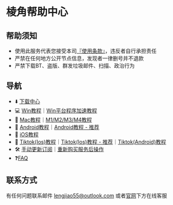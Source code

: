 # 棱角帮助中心

## 帮助须知

* 使用此服务代表您接受本司[『使用条款』](https://www.lengjiao.me/terms.html)，违反者自行承担责任
* 严禁在任何地方公开节点信息，发现者一律删号并不退款
* 严禁下载BT、盗版、群发垃圾邮件、扫描、政治行为

## 导航

* ⬇️ [下载中心](wiki/download.md)
* 💻 [Win教程](wiki/win.md)｜[Win平台程序加速教程](wiki/win-ping-tai-cheng-xu-jia-su-jiao-cheng-tui-jian.md)
* 🍏 [Mac教程](wiki/mac.md)｜[M1/M2/M3/M4教程](wiki/ios.md)
* 📱 [Android教程](wiki/android.md)｜[Android教程 - 推荐](wiki/android-1.md)
* 🍎 [iOS教程](wiki/ios.md)
* 🎵 [Tiktok(Ios)教程](qi-ta-jiao-cheng/ios-ping-tai-shi-yong-tiktok-jiao-cheng.md)｜[Tiktok(Ios)教程 - 推荐](qi-ta-jiao-cheng/ios-ping-tai-shi-yong-tiktok-jiao-cheng-ios16.4-tui-jian.md)｜[Tiktok(Android)教程](qi-ta-jiao-cheng/android-ping-tai-shi-yong-tiktok-jiao-cheng.md)
* 🛠️ [手动更新订阅](chang-jian-wen-ti/geng-xin-ding-yue.md)｜[重新购买服务后操作](chang-jian-wen-ti/zhong-xin-gou-mai-fu-wu-hou-cao-zuo.md)
* ❓[FAQ](chang-jian-wen-ti/faq.md)



## 联系方式

有任何问题联系邮件 lengjiao55@outlook.com 或者[官网](https://www.lengjiao.me)下方在线客服

